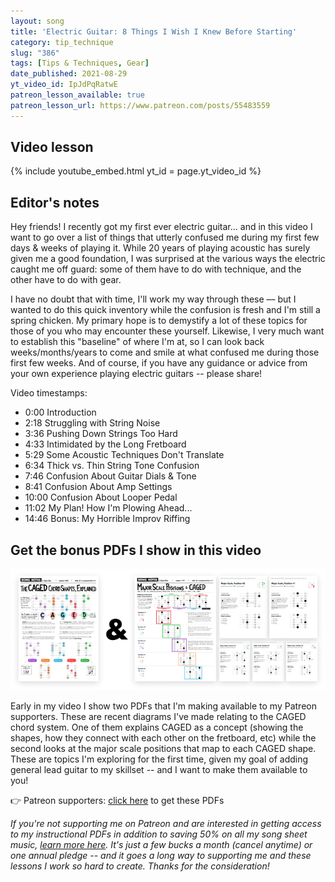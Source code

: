 ```yaml
---
layout: song
title: 'Electric Guitar: 8 Things I Wish I Knew Before Starting'
category: tip_technique
slug: "386"
tags: [Tips & Techniques, Gear]
date_published: 2021-08-29
yt_video_id: IpJdPqRatwE
patreon_lesson_available: true
patreon_lesson_url: https://www.patreon.com/posts/55483559
---
```


## Video lesson

{% include youtube_embed.html yt_id = page.yt_video_id %}

## Editor's notes

Hey friends! I recently got my first ever electric guitar... and in this video I want to go over a list of things that utterly confused me during my first few days & weeks of playing it. While 20 years of playing acoustic has surely given me a good foundation, I was surprised at the various ways the electric caught me off guard: some of them have to do with technique, and the other have to do with gear.

I have no doubt that with time, I'll work my way through these –– but I wanted to do this quick inventory while the confusion is fresh and I'm still a spring chicken. My primary hope is to demystify a lot of these topics for those of you who may encounter these yourself. Likewise, I very much want to establish this "baseline" of where I'm at, so I can look back weeks/months/years to come and smile at what confused me during those first few weeks. And of course, if you have any guidance or advice from your own experience playing electric guitars -- please share!

Video timestamps:

- 0:00 Introduction
- 2:18 Struggling with String Noise
- 3:36 Pushing Down Strings Too Hard
- 4:33 Intimidated by the Long Fretboard
- 5:29 Some Acoustic Techniques Don't Translate
- 6:34 Thick vs. Thin String Tone Confusion
- 7:46 Confusion About Guitar Dials & Tone
- 8:41 Confusion About Amp Settings
- 10:00 Confusion About Looper Pedal
- 11:02 My Plan! How I'm Plowing Ahead...
- 14:46 Bonus: My Horrible Improv Riffing

## Get the bonus PDFs I show in this video

<img src="/images/lessons/386-pdf-preview.png" />

Early in my video I show two PDFs that I'm making available to my Patreon supporters. These are recent diagrams I've made relating to the CAGED chord system. One of them explains CAGED as a concept (showing the shapes, how they connect with each other on the fretboard, etc) while the second looks at the major scale positions that map to each CAGED shape. These are topics I'm exploring for the first time, given my goal of adding general lead guitar to my skillset -- and I want to make them available to you!

👉 Patreon supporters: [click here]({{page.patreon_lesson_url}}) to get these PDFs

_If you're not supporting me on Patreon and are interested in getting access to my instructional PDFs in addition to saving 50% on all my song sheet music, [learn more here](/join). It's just a few bucks a month (cancel anytime) or one annual pledge -- and it goes a long way to supporting me and these lessons I work so hard to create. Thanks for the consideration!_
